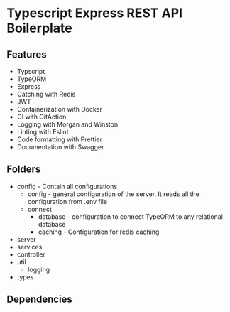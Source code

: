 # Typescript Express REST API Boilerplate
## Features
- Typscript
- TypeORM
- Express 
- Catching with Redis
- JWT - 
- Containerization with Docker
- CI with GitAction
- Logging with Morgan and Winston
- Linting with Eslint
- Code formatting with Prettier
- Documentation with Swagger
## Folders
- config - Contain all configurations
   - config - general configuration of the server. It reads all the configuration from .env file
   - connect
       - database - configuration to connect TypeORM to any relational database
       - caching - Configuration for redis caching
- server
- services
- controller
- util
   - logging
- types

## Dependencies